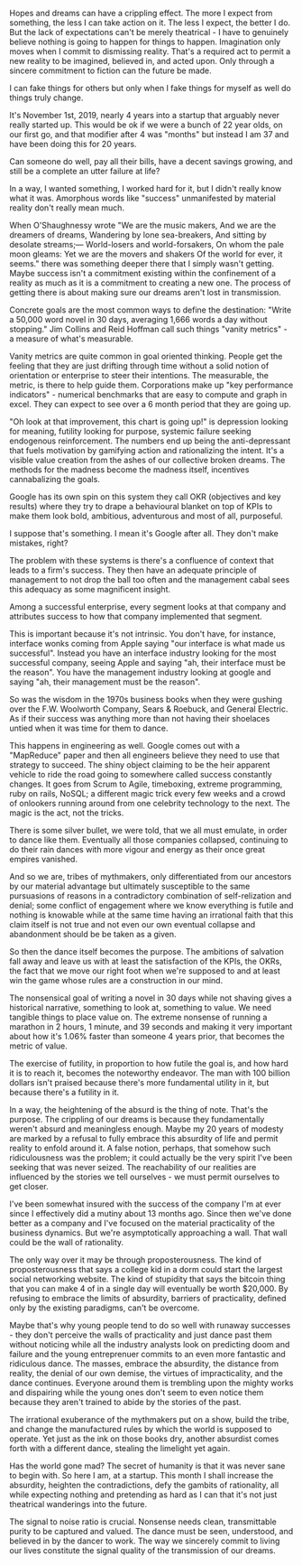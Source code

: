Hopes and dreams can have a crippling effect.
The more I expect from something, the less I can take action on it.  The less I expect, the better I do. But the lack of expectations can't be merely theatrical - I have to genuinely believe nothing is going to happen for things to happen. Imagination only moves when I commit to dismissing reality.  That's a required act to permit a new reality to be imagined, believed in, and acted upon. Only through a sincere commitment to fiction can the future be made.

I can fake things for others but only when I fake things for myself as well do things truly change.

It's November 1st, 2019, nearly 4 years into a startup that arguably never really started up. This would be ok if we were a bunch of 22 year olds, on our first go, and that modifier after 4 was "months" but instead I am 37 and have been doing this for 20 years.

Can someone do well, pay all their bills, have a decent savings growing, and still be a complete an utter failure at life?

In a way, I wanted something, I worked hard for it, but I didn't really know what it was. Amorphous words like "success" unmanifested by material reality don't really mean much.

When O'Shaughnessy wrote "We are the music makers, And we are the dreamers of dreams, Wandering by lone sea-breakers,
And sitting by desolate streams;— World-losers and world-forsakers, On whom the pale moon gleams: Yet we are the movers and shakers Of the world for ever, it seems." there was something deeper there that I simply wasn't getting. Maybe success isn't a commitment existing within the confinement of a reality as much as it is a commitment to creating a new one. The process of getting there is about making sure our dreams aren't lost in transmission. 

Concrete goals are the most common ways to define the destination: "Write a 50,000 word novel in 30 days, averaging 1,666 words a day without stopping." Jim Collins and Reid Hoffman call such things "vanity metrics" - a measure of what's measurable.

Vanity metrics are quite common in goal oriented thinking. People get the feeling that they are just drifting through time without a solid notion of orientation or enterprise to steer their intentions.  The measurable, the metric, is there to help guide them. Corporations make up "key performance indicators" - numerical benchmarks that are easy to compute and graph in excel. They can expect to see over a 6 month period that they are going up.

"Oh look at that improvement, this chart is going up!" is depression looking for meaning, futility looking for purpose, systemic failure seeking endogenous reinforcement. The numbers end up being the anti-depressant that fuels motivation by gamifying action and rationalizing the intent. It's a visible value creation from the ashes of our collective broken dreams.  The methods for the madness become the madness itself, incentives cannabalizing the goals.

Google has its own spin on this system they call OKR (objectives and key results) where they try to drape a behavioural blanket on top of KPIs to make them look bold, ambitious, adventurous and most of all, purposeful. 

I suppose that's something. I mean it's Google after all. They don't make mistakes, right?

The problem with these systems is there's a confluence of context that leads to a firm's success. They then have an adequate principle of management to not drop the ball too often and the management cabal sees this adequacy as some magnificent insight.

Among a successful enterprise, every segment looks at that company and attributes success to how that company implemented that segment.

This is important because it's not intrinsic. You don't have, for instance, interface wonks coming from Apple saying "our interface is what made us successful". Instead you have an interface industry looking for the most successful company, seeing Apple and saying "ah, their interface must be the reason".  You have the management industry looking at google and saying "ah, their management must be the reason". 

So was the wisdom in the 1970s business books when they were gushing over the F.W. Woolworth Company, Sears & Roebuck, and General Electric. As if their success was anything more than not having their shoelaces untied when it was time for them to dance.

This happens in engineering as well. Google comes out with a "MapReduce" paper and then all engineers believe they need to use that strategy to succeed. The shiny object claiming to be the heir apparent vehicle to ride the road going to somewhere called success constantly changes. It goes from Scrum to Agile, timeboxing, extreme programming, ruby on rails, NoSQL; a different magic trick every few weeks and a crowd of onlookers running around from one celebrity technology to the next. The magic is the act, not the tricks.

There is some silver bullet, we were told, that we all must emulate, in order to dance like them. Eventually all those companies collapsed, continuing to do their rain dances with more vigour and energy as their once great empires vanished.

And so we are, tribes of mythmakers, only differentiated from our ancestors by our material advantage but ultimately susceptible to the same pursuasions of reasons in a contradictory combination of self-relization and denial; some conflict of engagement where we know everything is futile and nothing is knowable while at the same time having an irrational faith that this claim itself is not true and not even our own eventual collapse and abandonment should be be taken as a given.

So then the dance itself becomes the purpose. The ambitions of salvation fall away and leave us with at least the satisfaction of the KPIs, the OKRs, the fact that we move our right foot when we're supposed to and at least win the game whose rules are a construction in our mind.

The nonsensical goal of writing a novel in 30 days while not shaving gives a historical narrative, something to look at, something to value. We need tangible things to place value on. The extreme nonsense of running a marathon in 2 hours, 1 minute, and 39 seconds and making it very important about how it's 1.06% faster than someone 4 years prior, that becomes the metric of value.

The exercise of futility, in proportion to how futile the goal is, and how hard it is to reach it, becomes the noteworthy endeavor. The man with 100 billion dollars isn't praised because there's more fundamental utility in it, but because there's a futility in it.

In a way, the heightening of the absurd is the thing of note. That's the purpose. The crippling of our dreams is because they fundamentally weren't absurd and meaningless enough. Maybe my 20 years of modesty are marked by a refusal to fully embrace this absurdity of life and permit reality to enfold around it.  A false notion, perhaps, that somehow such ridiculousness was the problem; it could actually be the very spirit I've been seeking that was never seized. The reachability of our realities are influenced by the stories we tell ourselves - we must permit ourselves to get closer.

I've been somewhat insured with the success of the company I'm at ever since I effectively did a mutiny about 13 months ago.  Since then we've done better as a company and I've focused on the material practicality of the business dynamics.  But we're asymptotically approaching a wall. That wall could be the wall of rationality.

The only way over it may be through proposterousness. The kind of proposterousness that says a college kid in a dorm could start the largest social networking website. The kind of stupidity that says the bitcoin thing that you can make 4 of in a single day will eventually be worth $20,000. By refusing to embrace the limits of absurdity, barriers of practicality, defined only by the existing paradigms, can't be overcome.

Maybe that's why young people tend to do so well with runaway successes - they don't perceive the walls of practicality and just dance past them without noticing while all the industry analysts look on predicting doom and failure and the young entreprenuer commits to an even more fantastic and ridiculous dance.  The masses, embrace the absurdity, the distance from reality, the denial of our own demise, the virtues of impracticality, and the dance continues. Everyone around them is trembling upon the mighty works and dispairing while the young ones don't seem to even notice them because they aren't trained to abide by the stories of the past.

The irrational exuberance of the mythmakers put on a show, build the tribe, and change the manufactured rules by which the world is supposed to operate.  Yet just as the ink on those books dry, another absurdist comes forth with a different dance, stealing the limelight yet again.

Has the world gone mad? The secret of humanity is that it was never sane to begin with.  So here I am, at a startup.  This month I shall increase the absurdity, heighten the contradictions, defy the gambits of rationality, all while expecting nothing and pretending as hard as I can that it's not just theatrical wanderings into the future.

The signal to noise ratio is crucial. Nonsense needs clean, transmittable purity to be captured and valued. The dance must be seen, understood, and believed in by the dancer to work. The way we sincerely commit to living our lives constitute the signal quality of the transmission of our dreams.
